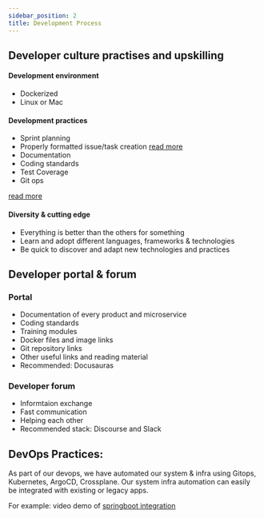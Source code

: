 ```yaml
---
sidebar_position: 2
title: Development Process
---
```


## Developer culture practises and upskilling

#### Development environment

- Dockerized
- Linux or Mac

#### Development practices

- Sprint planning
- Properly formatted issue/task creation [read more](/docs/faq#q5-what-is-our-development-process-and-quality-metrics)
- Documentation
- Coding standards
- Test Coverage
- Git ops

[read more](/docs/springboot-integration/intro#sdk-features-)

#### Diversity & cutting edge

- Everything is better than the others for something
- Learn and adopt different languages, frameworks & technologies
- Be quick to discover and adapt new technologies and practices

## Developer portal & forum

### Portal

- Documentation of every product and microservice
- Coding standards
- Training modules
- Docker files and image links
- Git repository links
- Other useful links and reading material
- Recommended: Docusauras

### Developer forum

- Informtaion exchange
- Fast communication
- Helping each other
- Recommended stack: Discourse and Slack

## DevOps Practices:

As part of our devops, we have automated our system & infra using Gitops, Kubernetes, ArgoCD, Crossplane.
Our system infra automation can easily be integrated with existing or legacy apps.

For example:
video demo of [springboot integration](https://drive.google.com/drive/folders/1xTFd6N7YteLLg3Hehx8tTn6aDhxgFpWn)
